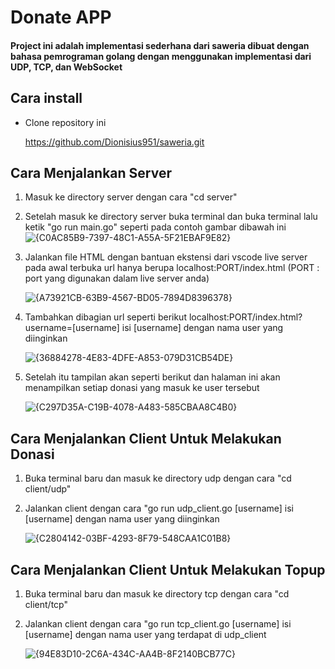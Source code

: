 # Donate APP

#### Project ini adalah implementasi sederhana dari saweria dibuat dengan bahasa pemrograman golang dengan menggunakan implementasi dari UDP, TCP, dan WebSocket

## Cara install
* Clone repository ini

  https://github.com/Dionisius951/saweria.git

## Cara Menjalankan Server
1. Masuk ke directory server dengan cara "cd server"
2. Setelah masuk ke directory server buka terminal dan buka terminal lalu ketik "go run main.go" seperti pada contoh gambar dibawah ini
   ![{C0AC85B9-7397-48C1-A55A-5F21EBAF9E82}](https://github.com/user-attachments/assets/5d23713f-732e-409d-88e8-55c7672db4a9)
3. Jalankan file HTML dengan bantuan ekstensi dari vscode live server pada awal terbuka url hanya berupa localhost:PORT/index.html (PORT : port yang digunakan dalam live server anda)

   ![{A73921CB-63B9-4567-BD05-7894D8396378}](https://github.com/user-attachments/assets/d06db81c-c54d-4917-ba7b-2bcd899ab4df)

4. Tambahkan dibagian url seperti berikut localhost:PORT/index.html?username=[username] isi [username] dengan nama user yang diinginkan

   ![{36884278-4E83-4DFE-A853-079D31CB54DE}](https://github.com/user-attachments/assets/c9b887bc-6a46-436c-8164-0124c171dbfa)

5. Setelah itu tampilan akan seperti berikut dan halaman ini akan menampilkan setiap donasi yang masuk ke user tersebut

   ![{C297D35A-C19B-4078-A483-585CBAA8C4B0}](https://github.com/user-attachments/assets/e5cfb21c-4214-4f0c-9955-134f7d393179)

## Cara Menjalankan Client Untuk Melakukan Donasi
1. Buka terminal baru dan masuk ke directory udp dengan cara "cd client/udp"
2. Jalankan client dengan cara "go run udp_client.go [username] isi [username] dengan nama user yang diinginkan

   ![{C2804142-03BF-4293-8F79-548CAA1C01B8}](https://github.com/user-attachments/assets/35c04db6-6f6c-40f2-94c1-a78ad579cbcc)

## Cara Menjalankan Client Untuk Melakukan Topup
1. Buka terminal baru dan masuk ke directory tcp dengan cara "cd client/tcp"
2. Jalankan client dengan cara "go run tcp_client.go [username] isi [username] dengan nama user yang terdapat di udp_client

   ![{94E83D10-2C6A-434C-AA4B-8F2140BCB77C}](https://github.com/user-attachments/assets/912a0e12-09d2-42f1-b8bc-7e78a53bb829)



  



   
